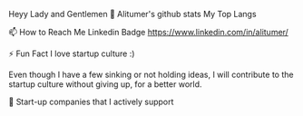 Heyy Lady and Gentlemen 👋
Alitumer's github stats My Top Langs


📫 How to Reach Me
Linkedin Badge
https://www.linkedin.com/in/alitumer/

⚡ Fun Fact
I love startup culture :) 

Even though I have a few sinking or not holding ideas, I will contribute to the startup culture without giving up, for a better world.

🔭 Start-up companies that I actively support




